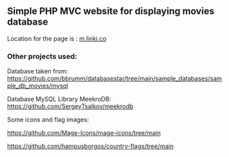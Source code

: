 ## Simple PHP MVC website for displaying movies database

Location for the page is : [m.linki.co](https://m.linki.co)

### Other projects used:


Database taken from:
https://github.com/bbrumm/databasestar/tree/main/sample_databases/sample_db_movies/mysql


Database MySQL Library MeekroDB:
https://github.com/SergeyTsalkov/meekrodb


Some icons and flag images:

https://github.com/Mage-Icons/mage-icons/tree/main

https://github.com/hampusborgos/country-flags/tree/main

